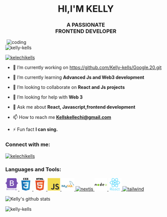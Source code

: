 


<h1 align="center">HI,I'M KELLY</h1>
<h3  align="center"> A PASSIONATE<br> FRONTEND DEVELOPER</h3>




<img align="right" alt="coding" width="500" src="https://cdn.videoplasty.com/animation/chill-coding-programming-lo-fi-animation-stock-animation-21874-1024x576.jpg">

<p align="left"> <img src="https://komarev.com/ghpvc/?username=kelly-kells&label=Profile%20views&color=0e75b6&style=flat" alt="kelly-kells" /> </p>

<p align="left"> <a href="https://twitter.com/kelechikells" target="blank"><img src="https://img.shields.io/twitter/follow/kelechikells?logo=twitter&style=for-the-badge" alt="kelechikells" /></a> </p>

- 🔭 I’m currently working on https://github.com/Kelly-kells/Google.20.git

- 🌱 I’m currently learning **Advanced Js and Web3 development**

- 👯 I’m looking to collaborate on **React and Js projects**

- 🤝 I’m looking for help with **Web 3**

- 💬 Ask me about **React, Javascript,frontend development**

- 📫 How to reach me **Kellskellechi@gmail.com**

- ⚡ Fun fact **I can sing.**

<h3 align="left">Connect with me:</h3>
<p align="left">
<a href="https://twitter.com/kelechikells" target="blank"><img align="center" src="https://raw.githubusercontent.com/rahuldkjain/github-profile-readme-generator/master/src/images/icons/Social/twitter.svg" alt="kelechikells" height="30" width="40" /></a>
</p>

<h3 align="left">Languages and Tools:</h3>
<p align="left"> <a href="https://getbootstrap.com" target="_blank" rel="noreferrer"> <img src="https://raw.githubusercontent.com/devicons/devicon/master/icons/bootstrap/bootstrap-plain-wordmark.svg" alt="bootstrap" width="40" height="40"/> </a> <a href="https://www.w3schools.com/css/" target="_blank" rel="noreferrer"> <img src="https://raw.githubusercontent.com/devicons/devicon/master/icons/css3/css3-original-wordmark.svg" alt="css3" width="40" height="40"/> </a> <a href="https://www.w3.org/html/" target="_blank" rel="noreferrer"> <img src="https://raw.githubusercontent.com/devicons/devicon/master/icons/html5/html5-original-wordmark.svg" alt="html5" width="40" height="40"/> </a> <a href="https://developer.mozilla.org/en-US/docs/Web/JavaScript" target="_blank" rel="noreferrer"> <img src="https://raw.githubusercontent.com/devicons/devicon/master/icons/javascript/javascript-original.svg" alt="javascript" width="40" height="40"/> </a> <a href="https://www.mysql.com/" target="_blank" rel="noreferrer"> <img src="https://raw.githubusercontent.com/devicons/devicon/master/icons/mysql/mysql-original-wordmark.svg" alt="mysql" width="40" height="40"/> </a> <a href="https://nextjs.org/" target="_blank" rel="noreferrer"> <img src="https://cdn.worldvectorlogo.com/logos/nextjs-2.svg" alt="nextjs" width="40" height="40"/> </a> <a href="https://nodejs.org" target="_blank" rel="noreferrer"> <img src="https://raw.githubusercontent.com/devicons/devicon/master/icons/nodejs/nodejs-original-wordmark.svg" alt="nodejs" width="40" height="40"/> </a> <a href="https://reactjs.org/" target="_blank" rel="noreferrer"> <img src="https://raw.githubusercontent.com/devicons/devicon/master/icons/react/react-original-wordmark.svg" alt="react" width="40" height="40"/> </a> <a href="https://tailwindcss.com/" target="_blank" rel="noreferrer"> <img src="https://www.vectorlogo.zone/logos/tailwindcss/tailwindcss-icon.svg" alt="tailwind" width="40" height="40"/> </a> </p>

![Kelly's github stats](https://github-readme-stats.vercel.app/api?username=kelly-kells&theme=merko&layout=compact)


<p><img align="center" src="https://github-readme-streak-stats.herokuapp.com/?user=kelly-kells&theme=merko" alt="kelly-kells" /></p>
